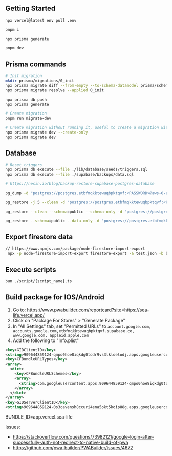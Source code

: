 ## Getting Started

```bash
npx vercel@latest env pull .env

pnpm i

npx prisma generate

pnpm dev
```

## Prisma commands

```bash
# Init migration
mkdir prisma/migrations/0_init
npx prisma migrate diff --from-empty --to-schema-datamodel prisma/schema --script > prisma/migrations/0_init/migration.sql
npx prisma migrate resolve --applied 0_init
```

```bash
npx prisma db push
npx prisma generate

# Create migration
pnpm run migrate-dev

# Create migration without running it, useful to create a migration with a sql query (ex: Generated column)
npx prisma migrate dev --create-only
npx prisma migrate dev
```

## Database

```bash
# Reset triggers
npx prisma db execute --file ./lib/database/seeds/triggers.sql
npx prisma db execute --file ./supabase/backups/data.sql

# https://nesin.io/blog/backup-restore-supabase-postgres-database

pg_dump -d "postgres://postgres.etbfmqkktewuqbpktqvf:<PASSWORD>@aws-0-ap-southeast-1.pooler.supabase.com:5432/postgres" -Fc -b -v -f file.dump

pg_restore -j 5 --clean -d "postgres://postgres.etbfmqkktewuqbpktqvf:<PASSWORD>@aws-0-ap-southeast-1.pooler.supabase.com:5432/postgres" file.dump

pg_restore --clean --schema=public --schema-only -d "postgres://postgres.etbfmqkktewuqbpktqvf:<PASSWORD>@aws-0-ap-southeast-1.pooler.supabase.com:5432/postgres" file.dump

pg_restore --schema=public --data-only -d "postgres://postgres.etbfmqkktewuqbpktqvf:<PASSWORD>@aws-0-ap-southeast-1.pooler.supabase.com:5432/postgres" file.dump
```

## Export firestore data

```bash
// https://www.npmjs.com/package/node-firestore-import-export
 npx -p node-firestore-import-export firestore-export -a test.json -b backup.json -n species
```

## Execute scripts

```bash
bun ./script/{script_name}.ts
```

## Build package for IOS/Android

1. Go to: https://www.pwabuilder.com/reportcard?site=https://sea-life.vercel.app/
2. Click on "Package For Stores" > "Generate Package"
3. In "All Settings" tab, set "Permitted URLs" to `account.google.com, accounts.google.com,etbfmqkktewuqbpktqvf.supabase.co, www.google.com, appleid.apple.com`
4. Add the following to "Info.plist"

```xml
<key>GIDClientID</key>
<string>909644859124-qmpo0hoe8iqkdg0todr9vs3lkloelodj.apps.googleusercontent.com</string>
<key>CFBundleURLTypes</key>
<array>
  <dict>
    <key>CFBundleURLSchemes</key>
    <array>
      <string>com.googleusercontent.apps.909644859124-qmpo0hoe8iqkdg0todr9vs3lkloelodj</string>
    </array>
  </dict>
</array>
<key>GIDServerClientID</key>
<string>909644859124-0s3cavensh8ccuri4ena5okt5koip88g.apps.googleusercontent.com</string>
```

BUNDLE_ID=app.vercel.sea-life

Issues:

- https://stackoverflow.com/questions/73982121/google-login-after-successfully-auth-not-redirect-to-native-build-of-pwa
- https://github.com/pwa-builder/PWABuilder/issues/4672
